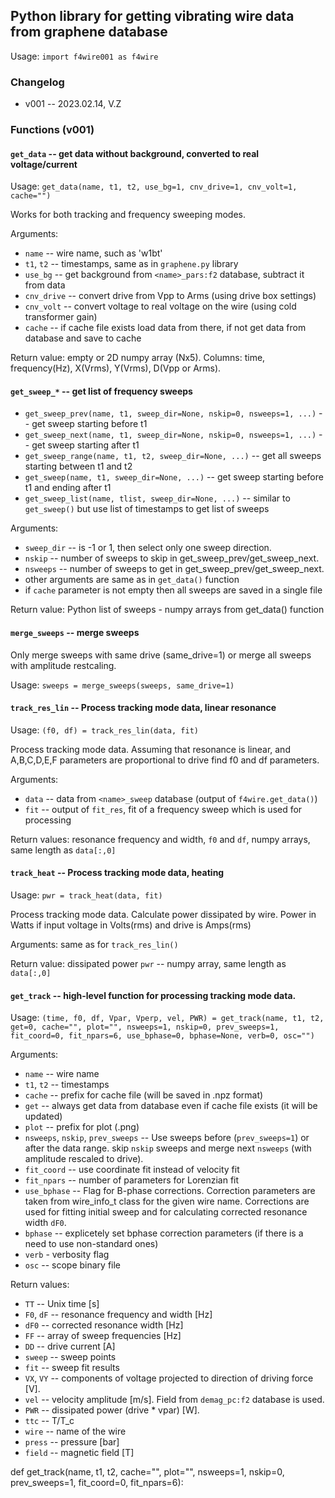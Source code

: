 ## Python library for getting vibrating wire data from graphene database

Usage: `import f4wire001 as f4wire`

### Changelog

* v001 -- 2023.02.14, V.Z

### Functions (v001)

#### `get_data` -- get data without background, converted to real voltage/current

Usage: `get_data(name, t1, t2, use_bg=1, cnv_drive=1, cnv_volt=1, cache="")`

Works for both tracking and frequency sweeping modes.

Arguments:

* `name` -- wire name, such as 'w1bt'
* `t1`, `t2` -- timestamps, same as in `graphene.py` library
* `use_bg` -- get background from `<name>_pars:f2` database, subtract it from data
* `cnv_drive` -- convert drive from Vpp to Arms (using drive box settings)
* `cnv_volt` -- convert voltage to real voltage on the wire (using cold transformer gain)
* `cache` -- if cache file exists load data from there, if not get data from database and save to cache

Return value: empty or 2D numpy array (Nx5). Columns: time, frequency(Hz), X(Vrms), Y(Vrms), D(Vpp or Arms).

#### `get_sweep_*` -- get list of frequency sweeps

* `get_sweep_prev(name, t1, sweep_dir=None, nskip=0, nsweeps=1, ...)` -- get sweep starting before t1
* `get_sweep_next(name, t1, sweep_dir=None, nskip=0, nsweeps=1, ...)` -- get sweep starting after t1
* `get_sweep_range(name, t1, t2, sweep_dir=None, ...)` -- get all sweeps starting between t1 and t2
* `get_sweep(name, t1, sweep_dir=None, ...)` -- get sweep starting before t1 and ending after t1
* `get_sweep_list(name, tlist, sweep_dir=None, ...)` -- similar to `get_sweep()` but use list of timestamps to get list of sweeps

Arguments:

* `sweep_dir` -- is -1 or 1, then select only one sweep direction.
* `nskip`    -- number of sweeps to skip in get_sweep_prev/get_sweep_next.
* `nsweeps`  -- number of sweeps to get in get_sweep_prev/get_sweep_next.
* other arguments are same as in `get_data()` function
* if `cache` parameter is not empty then all sweeps are saved in a single file

Return value: Python list of sweeps - numpy arrays from get_data() function

#### `merge_sweeps` -- merge sweeps

Only merge sweeps with same drive (same_drive=1) or merge all sweeps with amplitude restcaling.

Usage: `sweeps = merge_sweeps(sweeps, same_drive=1)`

#### `track_res_lin` -- Process tracking mode data, linear resonance

Usage: `(f0, df) = track_res_lin(data, fit)`

Process tracking mode data. Assuming that resonance is linear, and
A,B,C,D,E,F parameters are proportional to drive find f0 and df
parameters.

Arguments:
* `data` -- data from `<name>_sweep` database (output of `f4wire.get_data()`)
* `fit`  -- output of `fit_res`, fit of a frequency sweep which is used for processing

Return values: resonance frequency and width, `f0` and `df`, numpy arrays, same length as `data[:,0]`

#### `track_heat` -- Process tracking mode data, heating

Usage: `pwr = track_heat(data, fit)`

Process tracking mode data. Calculate power dissipated by wire. Power in Watts if
input voltage in Volts(rms) and drive is Amps(rms)

Arguments: same as for `track_res_lin()`

Return value: dissipated power `pwr` -- numpy array, same length as `data[:,0]`

#### `get_track` -- high-level function for processing tracking mode data.

Usage: `(time, f0, df, Vpar, Vperp, vel, PWR) =
 get_track(name, t1, t2, get=0, cache="", plot="", nsweeps=1, nskip=0, prev_sweeps=1, fit_coord=0, fit_npars=6, use_bphase=0, bphase=None, verb=0, osc="")`

Arguments:
* `name` -- wire name
* `t1`, `t2` -- timestamps
* `cache` -- prefix for cache file (will be saved in .npz format)
* `get`   -- always get data from database even if cache file exists (it will be updated)
* `plot`  -- prefix for plot (.png)
* `nsweeps`, `nskip`, `prev_sweeps` -- Use sweeps before (`prev_sweeps=1`) or after the data range.
   skip `nskip` sweeps and merge next `nsweeps` (with amplitude rescaled to drive).
* `fit_coord` -- use coordinate fit instead of velocity fit
* `fit_npars` -- number of parameters for Lorenzian fit
* `use_bphase` -- Flag for B-phase corrections. Correction parameters are
   taken from wire_info_t class for the given wire name.
   Corrections are used for fitting initial sweep and for calculating corrected resonance width `dF0`.
* `bphase` -- explicetely set bphase correction parameters (if there is a need to use non-standard ones)
* `verb` - verbosity flag
* `osc` -- scope binary file

Return values:
* `TT` -- Unix time [s]
* `F0`, `dF` -- resonance frequency and width [Hz]
* `dF0` -- corrected resonance width [Hz]
* `FF` -- array of sweep frequencies [Hz]
* `DD` -- drive current [A]
* `sweep` -- sweep points
* `fit` -- sweep fit results
* `VX`, `VY` -- components of voltage projected to direction of driving force [V].
* `vel` -- velocity amplitude [m/s]. Field from `demag_pc:f2` database is used.
* `PWR` -- dissipated power (drive * vpar) [W].
* `ttc` -- T/T_c
* `wire` -- name of the wire
* `press` -- pressure [bar]
* `field` -- magnetic field [T]

def get_track(name, t1, t2,
     cache="", plot="", nsweeps=1, nskip=0, prev_sweeps=1, fit_coord=0, fit_npars=6):
